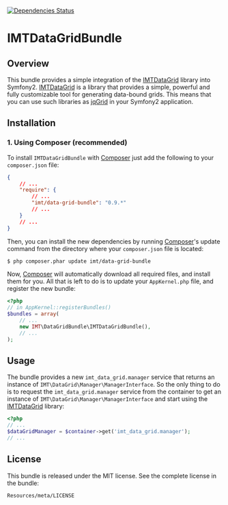 [![Dependencies Status](https://d2xishtp1ojlk0.cloudfront.net/d/9434281)](http://depending.in/IgorTimoshenko/IMTDataGridBundle)

# IMTDataGridBundle #

## Overview ##

This bundle provides a simple integration of the [IMTDataGrid][1] library into
Symfony2. [IMTDataGrid][1] is a library that provides a simple, powerful and
fully customizable tool for generating data-bound grids. This means that you can
use such libraries as [jqGrid][2] in your Symfony2 application.

## Installation ##

### 1. Using Composer (recommended) ###

To install `IMTDataGridBundle` with [Composer][3] just add the following to
your `composer.json` file:

```json
{
    // ...
    "require": {
        // ...
        "imt/data-grid-bundle": "0.9.*"
        // ...
    }
    // ...
}
```

Then, you can install the new dependencies by running [Composer][3]'s update
command from the directory where your `composer.json` file is located:

```sh
$ php composer.phar update imt/data-grid-bundle
```

Now, [Composer][3] will automatically download all required files, and install
them for you. All that is left to do is to update your `AppKernel.php` file, and
register the new bundle:

```php
<?php
// in AppKernel::registerBundles()
$bundles = array(
    // ...
    new IMT\DataGridBundle\IMTDataGridBundle(),
    // ...
);
```

## Usage ##

The bundle provides a new `imt_data_grid.manager` service that returns an
instance of `IMT\DataGrid\Manager\ManagerInterface`. So the only thing to do is
to request the `imt_data_grid.manager` service from the container to get an
instance of `IMT\DataGrid\Manager\ManagerInterface` and start using the
[IMTDataGrid][1] library:

```php
<?php
// ...
$dataGridManager = $container->get('imt_data_grid.manager');
// ...
```

## License ##

This bundle is released under the MIT license. See the complete license in the
bundle:

    Resources/meta/LICENSE

[1]: http://github.com/IgorTimoshenko/IMTDataGrid
[2]: http://github.com/tonytomov/jqGrid
[3]: http://getcomposer.org